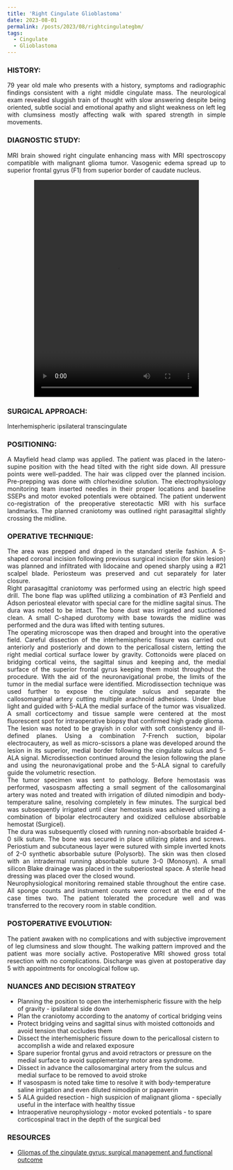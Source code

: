 ```yaml
---
title: 'Right Cingulate Glioblastoma'
date: 2023-08-01
permalink: /posts/2023/08/rightcingulategbm/
tags:
  - Cingulate
  - Glioblastoma
---
```


### HISTORY: 
<div style="text-align: justify"> 79 year old male who presents with a history, symptoms and radiographic findings consistent with a right middle cingulate mass. The neurological exam revealed sluggish train of thought with slow answering despite being oriented, subtle social and emotional apathy and slight weakness on left leg with clumsiness mostly affecting walk with spared strength in simple movements. </div> 

### DIAGNOSTIC STUDY: 
<div style="text-align: justify"> MRI brain showed right cingulate enhancing mass with MRI spectroscopy compatible with malignant glioma tumor. Vasogenic edema spread up to superior frontal gyrus (F1) from superior border of caudate nucleus. </div> 

<style>
  video {
    display: block;
    margin: 0 auto;
  }
</style>
<video src="https://lsainzvillalba.github.io/images/righcingulategbm.mov" width="380" height="500" controls autoplay></video>

### SURGICAL APPROACH:
Interhemispheric ipsilateral transcingulate

### POSITIONING: 
<div style="text-align: justify"> A Mayfield head clamp was applied. The patient was placed in the latero-supine position with the head tilted with the right side down. All pressure points were well-padded. The hair was clipped over the planned incision. Pre-prepping was done with chlorhexidine solution. The electrophysiology monitoring team inserted needles in their proper locations and baseline SSEPs and motor evoked potentials were obtained. The patient underwent co-registration of the preoperative stereotactic MRI with his surface landmarks. The planned craniotomy was outlined right parasagittal slightly crossing the midline. </div> 

### OPERATIVE TECHNIQUE:
<div style="text-align: justify"> The area was prepped and draped in the standard sterile fashion. A S-shaped coronal incision following previous surgical incision (for skin lesion) was planned and infiltrated with lidocaine and opened sharply using a #21 scalpel blade. Periosteum was preserved and cut separately for later closure.</div> 

<div style="text-align: justify"> Right parasagittal craniotomy was performed using an electric high speed drill. The bone flap was uplifted utilizing a combination of #3 Penfield and Adson periosteal elevator with special care for the midline sagital sinus. The dura was noted to be intact. The bone dust was irrigated and suctioned clean. A small C-shaped durotomy with base towards the midline was performed and the dura was lifted with tenting sutures. </div> 

<div style="text-align: justify"> The operating microscope was then draped and brought into the operative field. Careful dissection of the interhemispheric fissure was carried out anteriorly and posteriorly and down to the pericallosal cistern, letting the right medial cortical surface lower by gravity. Cottonoids were placed on bridging cortical veins, the sagittal sinus and keeping and, the medial surface of the superior frontal gyrus keeping them moist throughout the procedure. With the aid of the neuronavigational probe, the limits of the tumor in the medial surface were identified. Microdissection technique was used further to expose the cingulate sulcus and separate the callosomarginal artery cutting multiple arachnoid adhesions.  Under blue light and guided with 5-ALA the medial surface of the tumor was visualized. A small corticectomy and tissue sample were centered at the most fluorescent spot for intraoperative biopsy that confirmed high grade glioma. </div> 

<div style="text-align: justify"> The lesion was noted to be grayish in color with soft consistency and ill-defined planes. Using a combination 7-French suction, bipolar electrocautery, as well as micro-scissors a plane was developed around the lesion in its superior, medial border following the cingulate sulcus and 5-ALA signal. Microdissection continued around the lesion following the plane and using the neuronavigational probe and the 5-ALA signal to carefully guide the volumetric resection. </div> 

<div style="text-align: justify"> The tumor specimen was sent to pathology. Before hemostasis was performed, vasospasm affecting a small segment of the callosomarginal artery was noted and treated with irrigation of diluted nimodipin and body-temperature saline, resolving completely in few minutes. The surgical bed was subsequently irrigated until clear hemostasis was achieved utilizing a combination of bipolar electrocautery and oxidized cellulose absorbable hemostat (Surgicel). </div> 

<div style="text-align: justify"> The dura was subsequently closed with running non-absorbable braided 4-0 silk suture. The bone was secured in place utilizing plates and screws. Periostium and subcutaneous layer were sutured with simple inverted knots of 2-0 synthetic absorbable suture (Polysorb). The skin was then closed with an intradermal running absorbable suture 3-0 (Monosyn). A small silicon Blake drainage was placed in the subperiosteal space. A sterile head dressing was placed over the closed wound.</div> 

<div style="text-align: justify"> Neurophysiological monitoring remained stable throughout the entire case. All sponge counts and instrument counts were correct at the end of the case times two. The patient tolerated the procedure well and was transferred to the recovery room in stable condition.</div> 

### POSTOPERATIVE EVOLUTION: 
<div style="text-align: justify"> The patient awaken with no complications and with subjective improvement of leg clumsiness and slow thought. The walking pattern improved and the patient was more socially active. Postoperative MRI showed gross total resection with no complications. Discharge was given at postoperative day 5 with appointments for oncological follow up. </div> 

### NUANCES AND DECISION STRATEGY
- Planning the position to open the interhemispheric fissure with the help of gravity - ipsilateral side down
- Plan the craniotomy according to the anatomy of cortical bridging veins
- Protect bridging veins and sagittal sinus with moisted cottonoids and avoid tension that occludes them
- Dissect the interhemispheric fissure down to the pericallosal cistern to accomplish a wide and relaxed exposure
- Spare superior frontal gyrus and avoid retractors or pressure on the medial surface to avoid supplementary motor area syndrome.
- Dissect in advance the callosomarginal artery from the sulcus and medial surface to be removed to avoid stroke
- If vasospasm is noted take time to resolve it with body-temperature saline irrigation and even diluted nimodipin or papaverin
- 5 ALA guided resection - high suspicion of malignant glioma - specially useful in the interface with healthy tissue
- Intraoperative neurophysiology - motor evoked potentials - to spare corticospinal tract in the depth of the surgical bed

### RESOURCES
- [Gliomas of the cingulate gyrus: surgical management and functional outcome](https://pubmed.ncbi.nlm.nih.gov/19645564/)



